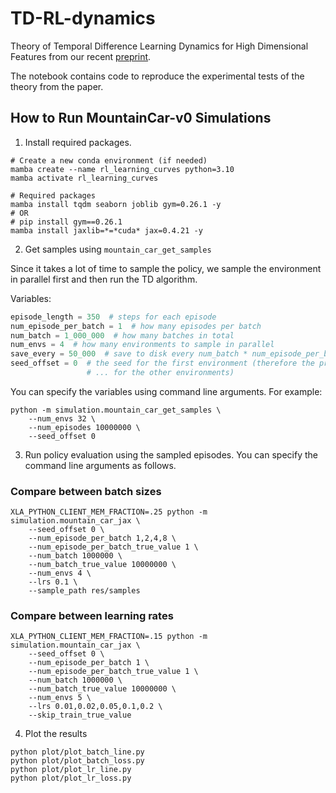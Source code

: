 # TD-RL-dynamics

Theory of Temporal Difference Learning Dynamics for High Dimensional Features from our recent [preprint](https://arxiv.org/abs/2307.04841).

The notebook contains code to reproduce the experimental tests of the theory from the paper. 

## How to Run MountainCar-v0 Simulations

1. Install required packages.
 
```commandline
# Create a new conda environment (if needed)
mamba create --name rl_learning_curves python=3.10
mamba activate rl_learning_curves

# Required packages
mamba install tqdm seaborn joblib gym=0.26.1 -y
# OR
# pip install gym==0.26.1
mamba install jaxlib=*=*cuda* jax=0.4.21 -y
```

2. Get samples using `mountain_car_get_samples`

Since it takes a lot of time to sample the policy, we sample the environment
in parallel first and then run the TD algorithm.

Variables:

```python
episode_length = 350  # steps for each episode
num_episode_per_batch = 1  # how many episodes per batch
num_batch = 1_000_000  # how many batches in total
num_envs = 4  # how many environments to sample in parallel
save_every = 50_000  # save to disk every num_batch * num_episode_per_batch // num_envs // save_every episodes
seed_offset = 0  # the seed for the first environment (therefore the program will use seed_offset + 1, seed_offset + 2, 
                 # ... for the other environments)
```

You can specify the variables using command line arguments. For example:

```commandline
python -m simulation.mountain_car_get_samples \
    --num_envs 32 \
    --num_episodes 10000000 \
    --seed_offset 0
```

3. Run policy evaluation using the sampled episodes. You can specify the command line arguments as follows.

### Compare between batch sizes

```commandline
XLA_PYTHON_CLIENT_MEM_FRACTION=.25 python -m simulation.mountain_car_jax \
    --seed_offset 0 \
    --num_episode_per_batch 1,2,4,8 \
    --num_episode_per_batch_true_value 1 \
    --num_batch 1000000 \
    --num_batch_true_value 10000000 \
    --num_envs 4 \
    --lrs 0.1 \
    --sample_path res/samples
```

### Compare between learning rates

```commandline
XLA_PYTHON_CLIENT_MEM_FRACTION=.15 python -m simulation.mountain_car_jax \
    --seed_offset 0 \
    --num_episode_per_batch 1 \
    --num_episode_per_batch_true_value 1 \
    --num_batch 1000000 \
    --num_batch_true_value 10000000 \
    --num_envs 5 \
    --lrs 0.01,0.02,0.05,0.1,0.2 \
    --skip_train_true_value
```

4. Plot the results

```commandline
python plot/plot_batch_line.py
python plot/plot_batch_loss.py
python plot/plot_lr_line.py
python plot/plot_lr_loss.py
```

